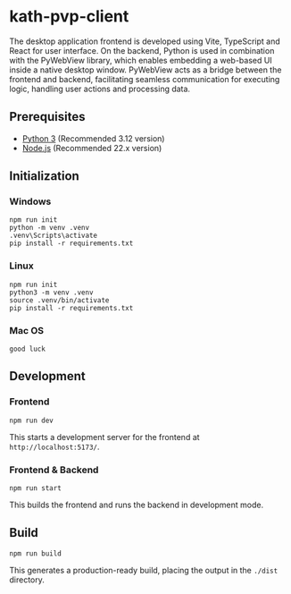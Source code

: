 # kath-pvp-client

The desktop application frontend is developed using Vite, TypeScript and React for user interface. On the backend, Python is used in combination with the PyWebView library, which enables embedding a web-based UI inside a native desktop window. PyWebView acts as a bridge between the frontend and backend, facilitating seamless communication for executing logic, handling user actions and processing data.

## Prerequisites
- [Python 3](https://www.python.org/downloads/) (Recommended 3.12 version)
- [Node.js](https://nodejs.org/en/download/) (Recommended 22.x version)

## Initialization

### Windows

```shell
npm run init
python -m venv .venv 
.venv\Scripts\activate
pip install -r requirements.txt
```

### Linux

```shell
npm run init
python3 -m venv .venv
source .venv/bin/activate
pip install -r requirements.txt
```

### Mac OS

```shell
good luck
```

## Development

### Frontend

```shell
npm run dev
```
This starts a development server for the frontend at `http://localhost:5173/`.

### Frontend & Backend

```shell
npm run start
```

This builds the frontend and runs the backend in development mode.

## Build

```shell
npm run build
```

This generates a production-ready build, placing the output in the `./dist` directory.